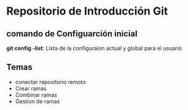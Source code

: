 # Repositorio de Introducción Git

## comando de Configuarción inicial
 **git config -list**: Lista de la configuraion actual y global para el usuario

## Temas
- conectar repositorio remoto
- Crear ramas
- Combinar ramas
- Gestion de ramas
